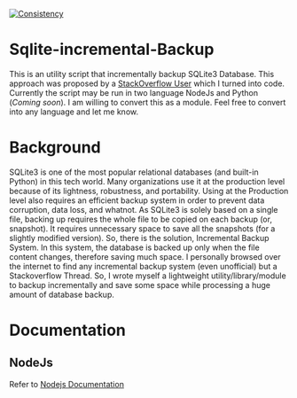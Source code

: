 [![Consistency](https://github.com/nokibsarkar/sqlite3-incremental-backup/actions/workflows/consistency.yml/badge.svg?branch=main)](https://github.com/nokibsarkar/sqlite3-incremental-backup/actions/workflows/consistency.yml)
# Sqlite-incremental-Backup
This is an utility script that incrementally backup SQLite3 Database. This approach was proposed by a [StackOverflow User](https://stackoverflow.com/a/60559099/9748238) which I turned into code. Currently the script may be run in two language NodeJs and Python (*Coming soon*). I am willing to convert this as a module. Feel free to convert into any language and let me know.
# Background
SQLite3 is one of the most popular relational databases (and built-in Python) in this tech world. Many organizations use it at the production level because of its lightness, robustness, and portability. Using at the Production level also requires an efficient backup system in order to prevent data corruption, data loss, and whatnot. As SQLite3 is solely based on a single file, backing up requires the whole file to be copied on each backup (or, snapshot). It requires unnecessary space to save all the snapshots (for a slightly modified version). So, there is the solution, Incremental Backup System. In this system, the database is backed up only when the file content changes, therefore saving much space. I personally browsed over the internet to find any incremental backup system (even unofficial) but a Stackoverflow Thread. So, I wrote myself a lightweight utility/library/module to backup incrementally and save some space while processing a huge amount of database backup.
# Documentation
## NodeJs
Refer to [Nodejs Documentation](https://github.com/nokibsarkar/sqlite3-incremental-backup/tree/main/nodejs#readme)
